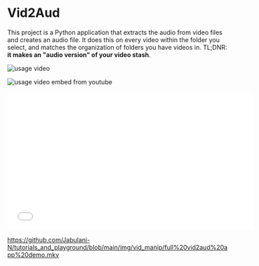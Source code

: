 # Vid2Aud

This project is a Python application that extracts the audio from video files and creates an audio file. It does this on every video within the folder you select, and matches the organization of folders you have videos in. TL;DNR: **it makes an "audio version" of your video stash**.

![usage video](https://sendvid.com/44mdpzm1)

![usage video embed from youtube](https://youtu.be/d3gS-K6PDd8)

<iframe width="560" height="315" src="//sendvid.com/embed/44mdpzm1" frameborder="0" allowfullscreen></iframe>

https://github.com/Jabulani-N/tutorials_and_playground/blob/main/img/vid_manip/full%20vid2aud%20app%20demo.mkv
